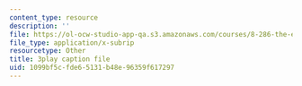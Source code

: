 ```yaml
---
content_type: resource
description: ''
file: https://ol-ocw-studio-app-qa.s3.amazonaws.com/courses/8-286-the-early-universe-fall-2013/1099bf5cfde65131b48e96359f617297_MKPswx4hjec.vtt
file_type: application/x-subrip
resourcetype: Other
title: 3play caption file
uid: 1099bf5c-fde6-5131-b48e-96359f617297
---
```

